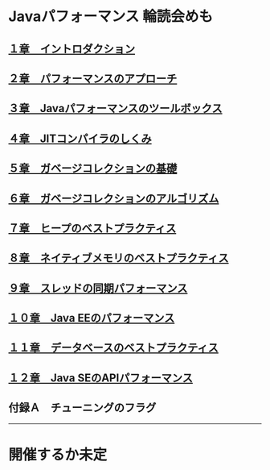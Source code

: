 # Javaパフォーマンス 輪読会めも

## [１章　イントロダクション](./Chapter01)
## [２章　パフォーマンスのアプローチ](./Chapter02)
## [３章　Javaパフォーマンスのツールボックス](./Chapter03)
## [４章　JITコンパイラのしくみ](./Chapter04)
## [５章　ガベージコレクションの基礎](./Chapter05)
## [６章　ガベージコレクションのアルゴリズム](./Chapter06)
## [７章　ヒープのベストプラクティス](./Chapter07)
## [８章　ネイティブメモリのベストプラクティス](./Chapter08)
## [９章　スレッドの同期パフォーマンス](./Chapter09)
## [１０章　Java EEのパフォーマンス](./Chapter10)
## [１１章　データベースのベストプラクティス](./Chapter11)
## [１２章　Java SEのAPIパフォーマンス](./Chapter12)
## 付録Ａ　チューニングのフラグ

--------------------------------------

# 開催するか未定

